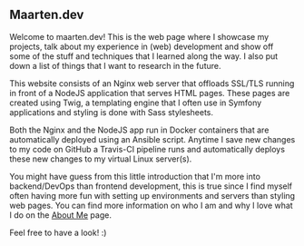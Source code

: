 ## Maarten.dev

Welcome to maarten.dev! This is the web page where I showcase my projects, talk
about my experience in (web) development and show off some of the stuff and techniques that I
learned along the way. I also put down a list of things that I want to research in the future.

This website consists of an Nginx web server that offloads SSL/TLS running in front of a
NodeJS application that serves HTML pages. These pages are created using Twig, a templating
engine that I often use in Symfony applications and styling is done with Sass stylesheets.

Both the Nginx and the NodeJS app run in Docker containers that are automatically deployed
using an Ansible script. Anytime I save new changes to my code on GitHub a Travis-CI pipeline
runs and automatically deploys these new changes to my virtual Linux server(s).

You might have guess from this little introduction that I'm more into backend/DevOps than
frontend development, this is true since I find myself often having more fun with setting
up environments and servers than styling web pages. You can find more information on
who I am and why I love what I do on the [About Me](/about) page.

Feel free to have a look! :)